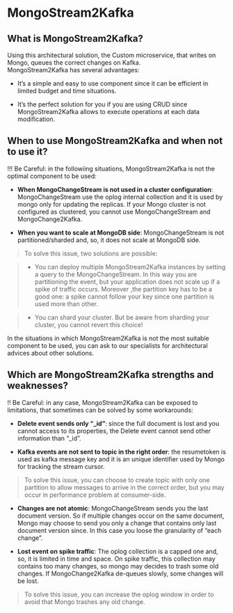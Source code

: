 # MongoStream2Kafka 

## What is MongoStream2Kafka?
Using this architectural solution, the Custom microservice, that writes on Mongo, queues the correct changes on Kafka.      
MongoStream2Kafka has several advantages:    

 * It’s a simple and easy to use component since it can be efficient in limited budget and time situations.    

 * It’s the perfect solution for you if you are using CRUD since MongoStream2Kafka allows to execute operations at each data modification.     


## When to use MongoStream2Kafka and when not to use it?
!!! Be Careful: in the followiing situations, MongoStream2Kafka is not the optimal component to be used:    

 * **When MongoChangeStream is not used in a cluster configuration**: MongoChangeStream use the oplog internal collection and it is used by mongo only for updating the replicas. If your Mongo cluster is not configured as clustered, you cannot use MongoChangeStream and MongoChange2Kafka.

 * **When you want to scale at MongoDB side**: MongoChangeStream is not partitioned/sharded and, so, it does not scale at MongoDB side.   
 > To solve this issue, two solutions are possible:     

 >  * You can deploy multiple MongoStream2Kafka instances by setting a query to the MongoChangeStream. In this way you are partitioning the event, but your application does not scale up if a spike of traffic occurs. Moreover ,the partition key has to be a good one: a spike cannot follow your key since one partition is used more than other.    
 
 >  * You can shard your cluster. But be aware from sharding your cluster, you cannot revert this choice!


In the situations in which MongoStream2Kafka is not the most suitable component to be used, you can ask to our specialists for architectural advices about other solutions.

## Which are MongoStream2Kafka strengths and weaknesses?

!! Be Careful: in any case, MongoStream2Kafka can be exposed to limitations, that sometimes can be solved by some workarounds:    

 * **Delete event sends only “_id”**: since the full document is lost and you cannot access to its properties, the Delete event cannot send other information than “_id”.     

 * **Kafka events are not sent to topic in the right order**: the resumetoken is used as kafka message key and it is an unique identifier used by Mongo for tracking the stream cursor.   

 > To solve this issue, you can choose to create topic with only one partition to allow messages to arrive in the correct order, but you may occur in performance problem at consumer-side.    

 * **Changes are not atomic**: MongoChangeStream sends you the last document version. So if multiple changes occur on the same document, Mongo may choose to send you only a change that contains only last document version since. In this case you loose the granularity of “each change”.    

 * **Lost event on spike traffic**: The oplog collection is a capped one and, so, it is limited in time and space. On spike traffic, this collection may contains too many changes, so mongo may decides to trash some old changes. If MongoChange2Kafka de-queues slowly, some changes will be lost.   

 > To solve this issue, you can increase the oplog window in order to avoid that Mongo trashes any old change.




